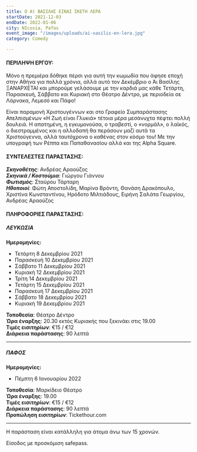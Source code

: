 ```yaml
---
title: Ο Αϊ ΒΑΣΙΛΗΣ ΕΙΝΑΙ ΣΚΕΤΗ ΛΕΡΑ
startDate: 2021-12-03
endDate: 2022-01-06
city: NIcosia, Pafos
event_image: "/images/uploads/ai-vasilis-en-lera.jpg"
category: Comedy

---
```

#### ΠΕΡΙΛΗΨΗ ΕΡΓΟΥ:

Μόνο η πρεμιέρα δόθηκε πέρσι για αυτή την κωμωδία που άφησε εποχή στην Αθήνα για πολλά χρόνια, αλλά αυτό τον Δεκέμβριο ο Άι Βασίλης ΞΑΝΑΡΧΕΤΑΙ και μπορούμε γελάσουμε με την καρδιά μας κάθε Τετάρτη, Παρασκευή, Σάββατο και Κυριακή στο Θέατρο Δέντρο, με περιοδεία σε Λάρνακα, Λεμεσό και Πάφο!

Είναι παραμονή Χριστουγέννων και στο Γραφείο Συμπαράστασης Απελπισμένων «Η Ζωή είναι Γλυκιά» τέτοια μέρα μεσάνυχτα πέφτει πολλή δουλειά. Η απατημένη, η εγκυμονούσα, ο τραβεστί, ο «νορμάλ», ο λαϊκός, ο διεστραμμένος και η αλλοδαπή θα περάσουν μαζί αυτά τα Χριστούγεννα, αλλά ταυτόχρονα ο καθένας στον κόσμο του! Με την υπογραφή των Ρέππα και Παπαθανασίου αλλά και της Alpha Square.

#### ΣΥΝΤΕΛΕΣΤΕΣ ΠΑΡΑΣΤΑΣΗΣ:

**_Σκηνοθέτης_**: Ανδρέας Αραούζος  
**_Σκηνικά / Κοστούμια_**: Γιώργου Γιάννου  
**_Φωτισμός_**: Σταύρου Τάρταρη  
**_Ηθοποιοί_**: Φώτη Αποστολίδη, Μαρίνα Βρόντη, Θανάση Δρακόπουλο, Χριστίνα Κωνσταντίνου, Ηρόδοτο Μιλτιάδους, Ειρήνη Σαλάτα Γεωργίου, Ανδρέας Αραούζος

#### ΠΛΗΡΟΦΟΡΙΕΣ ΠΑΡΑΣΤΑΣΗΣ:

##### ΛΕΥΚΩΣΙΑ

**Ημερομηνίες:**

* Τετάρτη 8 Δεκεμβρίου 2021
* Παρασκευή 10 Δεκεμβρίου 2021
* Σάββατο 11 Δεκεμβρίου 2021
* Κυριακή 12 Δεκεμβρίου 2021
* Τρίτη 14 Δεκεμβρίου 2021
* Τετάρτη 15 Δεκεμβρίου 2021
* Παρασκευή 17 Δεκεμβρίου 2021
* Σάββατο 18 Δεκεμβρίου 2021
* Κυριακή 19 Δεκεμβρίου 2021

**Τοποθεσία**: Θέατρο Δέντρο  
**Ώρα έναρξης**: 20.30 εκτός Κυριακής που ξεκινάει στις 19.00  
**Τιμές εισιτηρίων**: €15 / €12  
**Διάρκεια παράστασης**: 90 λεπτά

***

##### ΠΑΦΟΣ

**Ημερομηνίες:**

* Πέμπτη 6 Ιανουαρίου 2022

**Τοποθεσία**: Μαρκίδειο Θέατρο  
**Ώρα έναρξης**: 19.00  
**Τιμές εισιτηρίων**: €15 / €12  
**Διάρκεια παράστασης**: 90 λεπτά  
**Προπώληση εισιτηρίων**: Tickethour.com

***

Η παράσταση είναι κατάλληλη για άτομα άνω των 15 χρονών.

Είσοδος με προσκόμιση safepass.